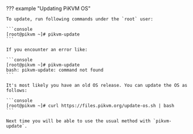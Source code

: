 ??? example "Updating PiKVM OS"

    To update, run following commands under the `root` user:

    ```console
    [root@pikvm ~]# pikvm-update
    ```

    If you encounter an error like:

    ```console
    [root@pikvm ~]# pikvm-update
    bash: pikvm-update: command not found
    ```

    It's most likely you have an old OS release. You can update the OS as follows:

    ```console
    [root@pikvm ~]# curl https://files.pikvm.org/update-os.sh | bash
    ```

    Next time you will be able to use the usual method with `pikvm-update`.
